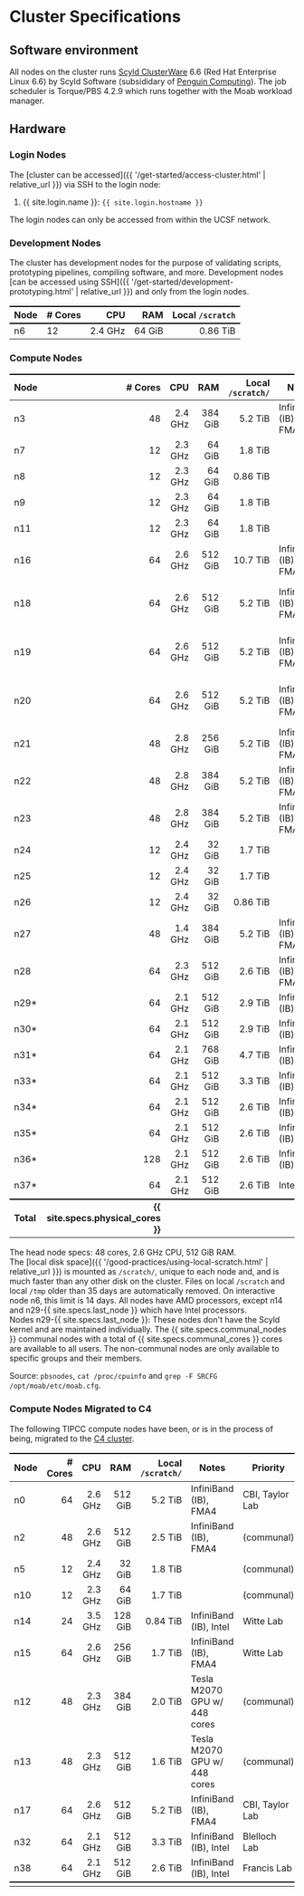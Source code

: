 # Cluster Specifications

## Software environment

All nodes on the cluster runs [Scyld ClusterWare] 6.6 (Red Hat Enterprise Linux 6.6) by Scyld Software (subsididary of [Penguin Computing]).
The job scheduler is Torque/PBS 4.2.9 which runs together with the Moab workload manager.


## Hardware

### Login Nodes

The [cluster can be accessed]({{ '/get-started/access-cluster.html' | relative_url }}) via SSH to the login node:

1. {{ site.login.name  }}: `{{ site.login.hostname }}`

The login nodes can only be accessed from within the UCSF network.


### Development Nodes

The cluster has development nodes for the purpose of validating scripts, prototyping pipelines, compiling software, and more.  Development nodes [can be accessed using SSH]({{ '/get-started/development-prototyping.html' | relative_url }}) and only from the login nodes.

Node      | # Cores |       CPU |       RAM |  Local `/scratch` |
----------|---------|----------:|----------:|------------------:|
n6        |      12 |   2.4 GHz |    64 GiB |          0.86 TiB |


### Compute Nodes

Node  | # Cores |    CPU  |     RAM | Local `/scratch/` | Notes                        | Priority
------|--------:|--------:|--------:|------------------:|------------------------------|--------------------------------------------
n3    |      48 | 2.4 GHz | 384 GiB |           5.2 TiB | InfiniBand (IB), FMA4        | Krummel Lab
n7    |      12 | 2.3 GHz |  64 GiB |           1.8 TiB |                              | (communal)
n8    |      12 | 2.3 GHz |  64 GiB |          0.86 TiB |                              | (communal)
n9    |      12 | 2.3 GHz |  64 GiB |           1.8 TiB |                              | (communal)
n11   |      12 | 2.3 GHz |  64 GiB |           1.8 TiB |                              | (communal)
n16   |      64 | 2.6 GHz | 512 GiB |          10.7 TiB | InfiniBand (IB), FMA4        | Witte Lab
n18   |      64 | 2.6 GHz | 512 GiB |           5.2 TiB | InfiniBand (IB), FMA4        | Diaz Lab, Costello Lab, Fung Lab, Song Lab
n19   |      64 | 2.6 GHz | 512 GiB |           5.2 TiB | InfiniBand (IB), FMA4        | Diaz Lab, Costello Lab, Fung Lab, Song Lab
n20   |      64 | 2.6 GHz | 512 GiB |           5.2 TiB | InfiniBand (IB), FMA4        | Diaz Lab, Costello Lab, Fung Lab, Song Lab
n21   |      48 | 2.8 GHz | 256 GiB |           5.2 TiB | InfiniBand (IB), FMA4        | Bandyopadhyay Lab
n22   |      48 | 2.8 GHz | 384 GiB |           5.2 TiB | InfiniBand (IB), FMA4        | Molinaro Lab
n23   |      48 | 2.8 GHz | 384 GiB |           5.2 TiB | InfiniBand (IB), FMA4        | Molinaro Lab
n24   |      12 | 2.4 GHz |  32 GiB |           1.7 TiB |                              | (communal)
n25   |      12 | 2.4 GHz |  32 GiB |           1.7 TiB |                              | (communal)
n26   |      12 | 2.4 GHz |  32 GiB |          0.86 TiB |                              | (communal)
n27   |      48 | 1.4 GHz | 384 GiB |           5.2 TiB | InfiniBand (IB), FMA4        | Costello Lab
n28   |      64 | 2.3 GHz | 512 GiB |           2.6 TiB | InfiniBand (IB), FMA4        | Shannon Lab
n29\* |      64 | 2.1 GHz | 512 GiB |           2.9 TiB | InfiniBand (IB), Intel       | Krummel Lab
n30\* |      64 | 2.1 GHz | 512 GiB |           2.9 TiB | InfiniBand (IB), Intel       | Kriegstein Lab
n31\* |      64 | 2.1 GHz | 768 GiB |           4.7 TiB | InfiniBand (IB), Intel       | Ziv Lab
n33\* |      64 | 2.1 GHz | 512 GiB |           3.3 TiB | InfiniBand (IB), Intel       | Diaz Lab
n34\* |      64 | 2.1 GHz | 512 GiB |           2.6 TiB | InfiniBand (IB), Intel       | Krummel Lab
n35\* |      64 | 2.1 GHz | 512 GiB |           2.6 TiB | InfiniBand (IB), Intel       | Shannon Lab
n36\* |     128 | 2.1 GHz | 512 GiB |           2.6 TiB | InfiniBand (IB), Intel       | Kim Lab
n37\* |      64 | 2.1 GHz | 512 GiB |           2.6 TiB | Intel                        | Bastian Lab
**Total** | **{{ site.specs.physical_cores }}** |           |           |                   |                              |

The head node specs: 48 cores, 2.6 GHz CPU, 512 GiB RAM.  
The [local disk space]({{ '/good-practices/using-local-scratch.html' | relative_url }}) is mounted as `/scratch/`, unique to each node and, and is much faster than any other disk on the cluster.  Files on local `/scratch` and local `/tmp` older than 35 days are automatically removed.  On interactive node n6, this limit is 14 days. 
All nodes have AMD processors, except n14 and n29-{{ site.specs.last_node }} which have Intel processors.  
Nodes n29-{{ site.specs.last_node }}: These nodes don't have the Scyld kernel and are maintained individually.
The {{ site.specs.communal_nodes }} communal nodes with a total of {{ site.specs.communal_cores }} cores are available to all users. The non-communal nodes are only available to specific groups and their members.

Source: `pbsnodes`, `cat /proc/cpuinfo` and `grep -F SRCFG /opt/moab/etc/moab.cfg`.


### Compute Nodes Migrated to C4

The following TIPCC compute nodes have been, or is in the process of being, migrated to the [C4 cluster](https://ucsf-cbi.github.io/c4/).


Node | # Cores |    CPU  |     RAM | Local `/scratch/` | Notes                       | Priority
-----|--------:|--------:|--------:|-----------------:|------------------------------|---------------------------------------
n0   |      64 | 2.6 GHz | 512 GiB |          5.2 TiB | InfiniBand (IB), FMA4        | CBI, Taylor Lab
n2   |      48 | 2.6 GHz | 512 GiB |          2.5 TiB | InfiniBand (IB), FMA4        | (communal)
n5   |      12 | 2.4 GHz |  32 GiB |          1.8 TiB |                              | (communal)
n10  |      12 | 2.3 GHz |  64 GiB |          1.7 TiB |                              | (communal)
n14  |      24 | 3.5 GHz | 128 GiB |         0.84 TiB | InfiniBand (IB), Intel       | Witte Lab
n15  |      64 | 2.6 GHz | 256 GiB |          1.7 TiB | InfiniBand (IB), FMA4        | Witte Lab
n12  |      48 | 2.3 GHz | 384 GiB |          2.0 TiB | Tesla M2070 GPU w/ 448 cores | (communal)
n13  |      48 | 2.3 GHz | 512 GiB |          1.6 TiB | Tesla M2070 GPU w/ 448 cores | (communal)
n17  |      64 | 2.6 GHz | 512 GiB |          5.2 TiB | InfiniBand (IB), FMA4        | CBI, Taylor Lab
n32  |      64 | 2.1 GHz | 512 GiB |          3.3 TiB | InfiniBand (IB), Intel       | Blelloch Lab
n38  |      64 | 2.1 GHz | 512 GiB |          2.6 TiB | InfiniBand (IB), Intel       | Francis Lab
     |         |         |         |                  |                              |


<style>
table {
  margin-top: 2ex;
  margin-bottom: 2ex;
}
tr:last-child { border-top: 2px solid #000; }
</style>

[Scyld ClusterWare]: https://www.penguincomputing.com/solutions/scyld-clusterware/
[Penguin Computing]: https://en.wikipedia.org/wiki/Penguin_Computing
